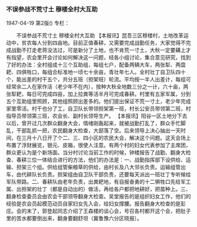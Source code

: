### 不误参战不荒寸土  穆楼全村大互助

1947-04-19
第2版()
专栏：

　　不误参战不荒寸土
    穆楼全村大互助
    【本报讯】昆吾三区穆楼村，土地改革运动中，贫农每人分到四亩地。目前正值春耕，又需要完成战勤任务，大家觉得不完成战勤不打走老蒋没法过，可是新分了土地，也不肯荒一寸土，大秋一定要耩上才有指望，农会里开会讨论如何解决这一问题，经各小组讨论，集合意见研究，找到了好的办法：全村组成十三个互助组，每组七户，配备两辆大车，两张犁、两盘耙、四俱牲口，每组合标准地一顷七十余亩，青壮年七人。全村壮丁自卫队四十个，能出差的村干五个，共分五班（担架班）轮流。平均按一半人出差计，每组可经常余二人在家作活（老少年不在内），按种大秋全地数三分之一计，六十亩，两张犁耙，每日可完成四亩，加上拉粪等活半月可完成春耕。村里有五家军属，分到五个互助组里照顾，其他组照顾出差多的。他们提出保证不荒一寸土，老少年完成家里零活。村干也分了工，自卫队长带领担架第一班，村长公安员带领第二班，村指导员带领第三班，农会长、副村长领导生产。
    【本报讯】阳谷一区土地分下去以后，曾开过几次群众翻身大会，情绪刚轰起来，就被战勤打乱了，群众手忙脚乱，干部乱抓一把，农民翻身大检查，大部落了空。后来领导上决心抽出一天时间，在三月十八日开了个二、三、四小区的农民大会，解决这个问题。这天会场上布置了浮财展览，银元、皮箱，很使人注意。有两个村的妇女代表参加了主席团，群众更认为是个新场面。当分村讨论当前工作的时候，钟楼报告了战勤、翻身大检查、春耕三位一体结合进行的方法，他们的办法是：一、战勤指挥部下设供给、运输、担架三个组。供给组管柴粮草的供给，由村长及八大邻长负责。运输组管出车，由代耕队长负责。担架组由自卫队干部负责，还要每天派出一班壮丁专听候给军队带路。二、春耕队由老年负责，出粪耙地，有自报奋勇的十二犋牲口先给军工属、出担架的壮丁（都是自动出的）做活，再给各户都把地耕好，把苗种上。三、翻身检查委员会由农会干部领导翻身大检查。吴堂报告的是组织妇女工作，他们的经验是农会员起模范动员自家妇女先入会，给妇女撑腰。报告翻身大检查的是彭庄。会的末了，郭登起同志介绍了王森楼的谈心会，号召各村都开这个会，把肚子里的苦水都要倒出来，翻身要翻舒坦（冀鲁豫六分区晓报）。
